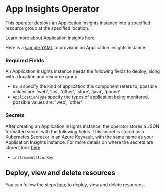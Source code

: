 # App Insights Operator

This operator deploys an Application Insights instance into a specified resource group at the specified location.

Learn more about Application Insights [here](https://docs.microsoft.com/en-us/azure/azure-monitor/app/app-insights-overview).

Here is a [sample YAML](/config/samples/azure_v1alpha1_appinsights.yaml) to provision an Application Insights instance.

### Required Fields

An Application Insights instance needs the following fields to deploy, along with a location and resource group.

* `Kind` specify the kind of application this component refers to, possible values are: 'web', 'ios', 'other', 'store', 'java', 'phone'
* `ApplicationType` specify the types of application being monitored, possible values are: 'web', 'other'

### Secrets

After creating an Application Insights instance, the operator stores a JSON formatted secret with the following fields. This secret is stored as a Kubernetes Secret or in an Azure Keyvault, with the same name as your Application Insights instance.
For more details on where the secrets are stored, look [here](/docs/howto/secrets.md)

* `instrumentationKey`

## Deploy, view and delete resources

You can follow the steps [here](/docs/howto/resourceprovision.md) to deploy, view and delete resources.
